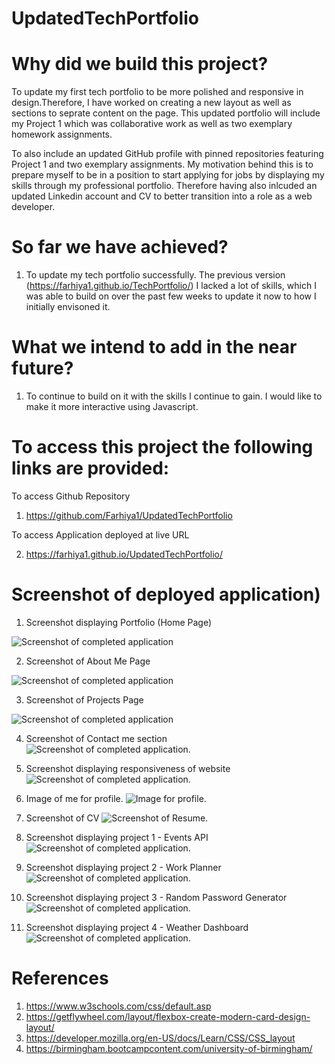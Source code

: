 # UpdatedTechPortfolio

# Why did we build this project?

To update my first tech portfolio to be more polished and responsive in design.Therefore, I have worked on creating a new layout as well as sections to seprate content on the page. This updated portfolio will include my Project 1 which was collaborative work as well as two exemplary homework assignments.

To also include an updated GitHub profile with pinned repositories featuring Project 1 and two exemplary assignments.
My motivation behind this is to prepare myself to be in a position to start applying for jobs by displaying my skills through my professional portfolio. Therefore having also inlcuded an updated Linkedin account and CV to better transition into a role as a web developer.

# So far we have achieved?

1. To update my tech portfolio successfully. The previous version (https://farhiya1.github.io/TechPortfolio/) I lacked a lot of skills, which I was able to build on over the past few weeks to update it now to how I initially envisoned it.

# What we intend to add in the near future?

1. To continue to build on it with the skills I continue to gain. I would like to make it more interactive using Javascript.

# To access this project the following links are provided:

To access Github Repository

1. https://github.com/Farhiya1/UpdatedTechPortfolio

To access Application deployed at live URL

2. https://farhiya1.github.io/UpdatedTechPortfolio/

# Screenshot of deployed application)

1. Screenshot displaying Portfolio (Home Page)

![Screenshot of completed application](./images/Screenshot1-HomePage.png)

2. Screenshot of About Me Page

![Screenshot of completed application](./images/Screenshot2-AboutMe.png)

3. Screenshot of Projects Page

![Screenshot of completed application](./images/Screenshot3-ProjectsPage.png)

4. Screenshot of Contact me section
   ![Screenshot of completed application](./images/Screenshot4-ContactMeSection.png).

5. Screenshot displaying responsiveness of website
   ![Screenshot of completed application](./images/Screenshot5-ResponsiveView.png).

6. Image of me for profile.
   ![Image for profile](./images/ProfileShot.PNG).

7. Screenshot of CV
   ![Screenshot of Resume](./images/FARHIYA-MAHAMUD-CV.png).

8. Screenshot displaying project 1 - Events API
   ![Screenshot of completed application](./images/Screenshot1-Events-API.png).

9. Screenshot displaying project 2 - Work Planner
   ![Screenshot of completed application](./images/screencapture2-WorkPlanner.png).

10. Screenshot displaying project 3 - Random Password Generator
    ![Screenshot of completed application](./images/screenshot-PasswordGenerator.png).

11. Screenshot displaying project 4 - Weather Dashboard
    ![Screenshot of completed application](./images/screencapture-WeatherApp.png).

# References

1. https://www.w3schools.com/css/default.asp
2. https://getflywheel.com/layout/flexbox-create-modern-card-design-layout/
3. https://developer.mozilla.org/en-US/docs/Learn/CSS/CSS_layout
4. https://birmingham.bootcampcontent.com/university-of-birmingham/
